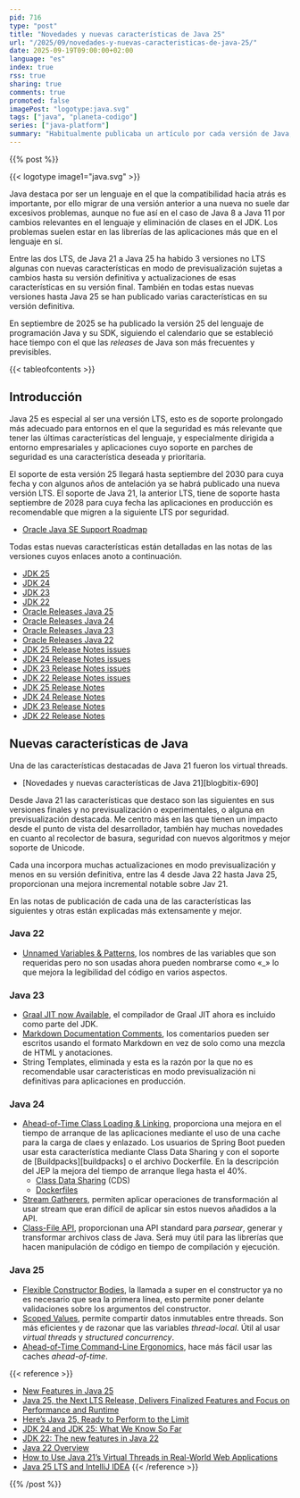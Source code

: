 ```yaml
---
pid: 716
type: "post"
title: "Novedades y nuevas características de Java 25"
url: "/2025/09/novedades-y-nuevas-caracteristicas-de-java-25/"
date: 2025-09-19T09:00:00+02:00
language: "es"
index: true
rss: true
sharing: true
comments: true
promoted: false
imagePost: "logotype:java.svg"
tags: ["java", "planeta-codigo"]
series: ["java-platform"]
summary: "Habitualmente publicaba un artículo por cada versión de Java, pero teniendo en cuenta que para producción es recomendable usar preferentemente las versiones LTS estoy prefiriendo publicar uno en cada versión LTS con el acumulado de características de la versión anterior. En este caso de Java 25 como nueva LTS que sucede a Java 21."
---
```


{{% post %}}

{{< logotype image1="java.svg" >}}

Java destaca por ser un lenguaje en el que la compatibilidad hacia atrás es importante, por ello migrar de una versión anterior a una nueva no suele dar excesivos problemas, aunque no fue así en el caso de Java 8 a Java 11 por cambios relevantes en el lenguaje y eliminación de clases en el JDK. Los problemas suelen estar en las librerías de las aplicaciones más que en el lenguaje en sí.

Entre las dos LTS, de Java 21 a Java 25 ha habido 3 versiones no LTS algunas con nuevas características en modo de previsualización sujetas a cambios hasta su versión definitiva y actualizaciones de esas características en su versión final. También en todas estas nuevas versiones hasta Java 25 se han publicado varias características en su versión definitiva.

En septiembre de 2025 se ha publicado la versión 25 del lenguaje de programación Java y su SDK, siguiendo el calendario que se estableció hace tiempo con el que las _releases_ de Java son más frecuentes y previsibles.

{{< tableofcontents >}}

## Introducción

Java 25 es especial al ser una versión LTS, esto es de soporte prolongado más adecuado para entornos en el que la seguridad es más relevante que tener las últimas características del lenguaje, y especialmente dirigida a entorno empresariales y aplicaciones cuyo soporte en parches de seguridad es una característica deseada y prioritaria.

El soporte de esta versión 25 llegará hasta septiembre del 2030 para cuya fecha y con algunos años de antelación ya se habrá publicado una nueva versión LTS. El soporte de Java 21, la anterior LTS, tiene de soporte hasta septiembre de 2028 para cuya fecha las aplicaciones en producción es recomendable que migren a la siguiente LTS por seguridad.

* [Oracle Java SE Support Roadmap](https://www.oracle.com/java/technologies/java-se-support-roadmap.html)

Todas estas nuevas características están detalladas en las notas de las versiones cuyos enlaces anoto a continuación.

* [JDK 25](https://openjdk.org/projects/jdk/25/)
* [JDK 24](https://openjdk.org/projects/jdk/24/)
* [JDK 23](https://openjdk.org/projects/jdk/23/)
* [JDK 22](https://openjdk.org/projects/jdk/22/)
* [Oracle Releases Java 25](https://www.oracle.com/news/announcement/oracle-releases-java-25-2025-09-16/)
* [Oracle Releases Java 24](https://www.oracle.com/es/news/announcement/oracle-releases-java-24-2025-03-18/)
* [Oracle Releases Java 23](https://www.oracle.com/news/announcement/oracle-releases-java-23-2024-09-17/)
* [Oracle Releases Java 22](https://www.oracle.com/news/announcement/oracle-releases-java-22-2024-03-19/)
* [JDK 25 Release Notes issues](https://www.oracle.com/java/technologies/javase/25-relnote-issues.html)
* [JDK 24 Release Notes issues](https://www.oracle.com/java/technologies/javase/24-relnote-issues.html)
* [JDK 23 Release Notes issues](https://www.oracle.com/java/technologies/javase/23-relnote-issues.html)
* [JDK 22 Release Notes issues](https://www.oracle.com/java/technologies/javase/22-relnote-issues.html)
* [JDK 25 Release Notes](https://jdk.java.net/25/release-notes)
* [JDK 24 Release Notes](https://jdk.java.net/24/release-notes)
* [JDK 23 Release Notes](https://jdk.java.net/23/release-notes)
* [JDK 22 Release Notes](https://jdk.java.net/22/release-notes)

## Nuevas características de Java

Una de las características destacadas de Java 21 fueron los virtual threads.

* [Novedades y nuevas características de Java 21][blogbitix-690]

Desde Java 21 las características que destaco son las siguientes en sus versiones finales y no previsualización o experimentales, o alguna en previsualización destacada. Me centro más en las que tienen un impacto desde el punto de vista del desarrollador, también hay muchas novedades en cuanto al recolector de basura, seguridad con nuevos algoritmos y mejor soporte de Unicode.

Cada una incorpora muchas actualizaciones en modo previsualización y menos en su versión definitiva, entre las 4 desde Java 22 hasta Java 25, proporcionan una mejora incremental notable sobre Jav 21.

En las notas de publicación de cada una de las características las siguientes y otras están explicadas más extensamente y mejor.

### Java 22

* [Unnamed Variables & Patterns](https://openjdk.org/jeps/456), los nombres de las variables que son requeridas pero no son usadas ahora pueden nombrarse como «_» lo que mejora la legibilidad del código en varios aspectos.

### Java 23

* [Graal JIT now Available](https://openjdk.org/jeps/474), el compilador de Graal JIT ahora es incluido como parte del JDK.
* [Markdown Documentation Comments](https://openjdk.org/jeps/467), los comentarios pueden ser escritos usando el formato Markdown en vez de solo como una mezcla de HTML y anotaciones.
* String Templates, eliminada y esta es la razón por la que no es recomendable usar características en modo previsualización ni definitivas para aplicaciones en producción.

### Java 24

* [Ahead-of-Time Class Loading & Linking](https://openjdk.org/jeps/483), proporciona una mejora en el tiempo de arranque de las aplicaciones mediante el uso de una cache para la carga de claes y enlazado. Los usuarios de Spring Boot pueden usar esta característica mediante Class Data Sharing y con el soporte de [Buildpacks][buildpacks] o el archivo Dockerfile. En la descripción del JEP la mejora del tiempo de arranque llega hasta el 40%.
    * [Class Data Sharing](https://docs.spring.io/spring-boot/how-to/class-data-sharing.html) (CDS)
    * [Dockerfiles](https://docs.spring.io/spring-boot/reference/packaging/container-images/dockerfiles.html#packaging.container-images.dockerfiles.cds)
* [Stream Gatherers](https://openjdk.org/jeps/485), permiten aplicar operaciones de transformación al usar stream que eran difícil de aplicar sin estos nuevos añadidos a la API.
* [Class-File API](https://openjdk.org/jeps/484), proporcionan una API standard para _parsear_, generar y transformar archivos class de Java. Será muy útil para las librerías que hacen manipulación de código en tiempo de compilación y ejecución.

### Java 25

* [Flexible Constructor Bodies](https://openjdk.org/jeps/513), la llamada a super en el constructor ya no es necesario que sea la primera línea, esto permite poner delante validaciones sobre los argumentos del constructor.
* [Scoped Values](https://openjdk.org/jeps/506), permite compartir datos inmutables entre threads. Son más eficientes y de razonar que las variables _thread-local_. Útil al usar _virtual threads_ y _structured concurrency_.
* [Ahead-of-Time Command-Line Ergonomics](https://openjdk.org/jeps/515), hace más fácil usar las caches _ahead-of-time_.


{{< reference >}}
* [New Features in Java 25](https://www.baeldung.com/java-25-features)
* [Java 25, the Next LTS Release, Delivers Finalized Features and Focus on Performance and Runtime ](https://www.infoq.com/news/2025/09/java25-released/)
* [Here’s Java 25, Ready to Perform to the Limit ](https://hanno.codes/2025/09/16/heres-java-25/)
* [JDK 24 and JDK 25: What We Know So Far](https://www.infoq.com/news/2025/02/java-24-so-far/)
* [JDK 22: The new features in Java 22](https://www.infoworld.com/article/3708329/jdk-22-the-new-features-in-java-22.html)
* [Java 22 Overview](https://www.baeldung.com/java-22-overview)
* [How to Use Java 21’s Virtual Threads in Real-World Web Applications](https://www.javacodegeeks.com/2025/05/how-to-use-java-21s-virtual-threads-in-real-world-web-applications.html)
* [Java 25 LTS and IntelliJ IDEA](https://blog.jetbrains.com/idea/2025/09/java-25-lts-and-intellij-idea/)
{{< /reference >}}

{{% /post %}}

